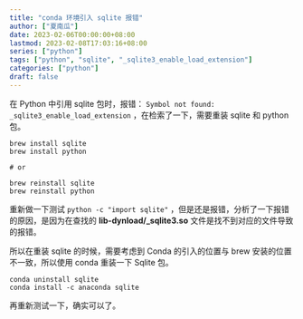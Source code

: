 ```yaml
---
title: "conda 环境引入 sqlite 报错"
author: ["夏南瓜"]
date: 2023-02-06T00:00:00+08:00
lastmod: 2023-02-08T17:03:16+08:00
series: ["python"]
tags: ["python", "sqlite", "_sqlite3_enable_load_extension"]
categories: ["python"]
draft: false
---
```


在 Python 中引用 sqlite 包时，报错： `Symbol not found: _sqlite3_enable_load_extension` ，在检索了一下，需要重装 sqlite 和 python 包。

```shell
brew install sqlite
brew install python

# or

brew reinstall sqlite
brew reinstall python
```

重新做一下测试 `python -c "import sqlite"` ，但是还是报错，分析了一下报错的原因，是因为在查找的 **lib-dynload/_sqlite3.so** 文件是找不到对应的文件导致的报错。

所以在重装 sqlite 的时候，需要考虑到 Conda 的引入的位置与 brew 安装的位置不一致，所以使用 conda 重装一下 Sqlite 包。

```shell
conda uninstall sqlite
conda install -c anaconda sqlite
```

再重新测试一下，确实可以了。
